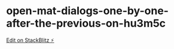 # open-mat-dialogs-one-by-one-after-the-previous-on-hu3m5c

[Edit on StackBlitz ⚡️](https://stackblitz.com/edit/open-mat-dialogs-one-by-one-after-the-previous-on-mqsusz)